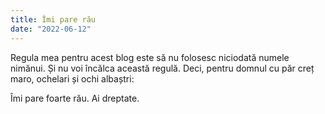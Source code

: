 ```yaml
---
title: Îmi pare rău
date: "2022-06-12"
---
```


Regula mea pentru acest blog este să nu folosesc niciodată numele nimănui. Și nu voi încălca această regulă. Deci, pentru domnul cu păr creț maro, ochelari și ochi albaștri:

Îmi pare foarte rău. Ai dreptate.
